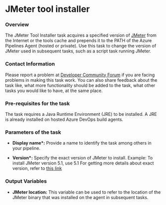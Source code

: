# JMeter tool installer


### Overview

The JMeter Tool Installer task acquires a specified version of [JMeter](https://www.jmeter.io/) from the Internet or the tools cache and prepends it to the PATH of the Azure Pipelines Agent (hosted or private). Use this task to change the version of JMeter used in subsequent tasks, such as a script task running JMeter.


### Contact Information

Please report a problem at [Developer Community Forum](https://developercommunity.visualstudio.com/spaces/21/index.html) if you are facing problems in making this task work. You can also share feedback about the task like, what more functionality should be added to the task, what other tasks you would like to have, at the same place.


### Pre-requisites for the task

The task requires a Java Runtime Environment (JRE) to be installed. A JRE is already installed on hosted Azure DevOps build agents.

### Parameters of the task

* **Display name\*:** Provide a name to identify the task among others in your pipeline.

* **Version\*:** Specify the exact version of JMeter to install.
Example: 
    To install JMeter version 5.1, use 5.1
For getting more details about exact version, refer to [this link](https://jmeter.apache.org/download_jmeter.cgi)


### Output Variables

* **JMeter location:** This variable can be used to refer to the location of the JMeter binary that was installed on the agent in subsequent tasks.
